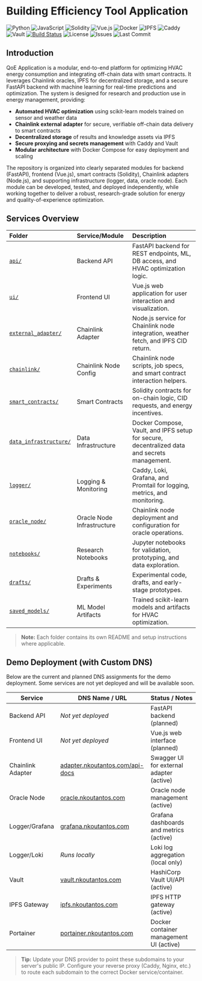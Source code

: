 # Building Efficiency Tool Application

![Python](https://img.shields.io/badge/python-3.10%2B-blue?logo=python) ![JavaScript](https://img.shields.io/badge/javascript-ES2021-yellow?logo=javascript) ![Solidity](https://img.shields.io/badge/solidity-%5E0.8.20-black?logo=solidity) ![Vue.js](https://img.shields.io/badge/vue-3.x-brightgreen?logo=vue.js) ![Docker](https://img.shields.io/badge/docker-ready-blue?logo=docker) ![IPFS](https://img.shields.io/badge/IPFS-enabled-blueviolet?logo=ipfs) ![Caddy](https://img.shields.io/badge/Caddy-proxy-green?logo=caddy) ![Vault](https://img.shields.io/badge/Vault-secrets-yellow?logo=hashicorp) [![Build Status](https://github.com/nikolaoskoutantos/QOE-Application-Chainlink-DKG-intergration/actions/workflows/ci.yml/badge.svg)](https://github.com/nikolaoskoutantos/QOE-Application-Chainlink-DKG-intergration/actions/workflows/ci.yml) ![License](https://img.shields.io/github/license/nikolaoskoutantos/QOE-Application-Chainlink-DKG-intergration) ![Issues](https://img.shields.io/github/issues/nikolaoskoutantos/QOE-Application-Chainlink-DKG-intergration) ![Last Commit](https://img.shields.io/github/last-commit/nikolaoskoutantos/QOE-Application-Chainlink-DKG-intergration)

## Introduction

QoE Application is a modular, end-to-end platform for optimizing HVAC energy consumption and integrating off-chain data with smart contracts. It leverages Chainlink oracles, IPFS for decentralized storage, and a secure FastAPI backend with machine learning for real-time predictions and optimization. The system is designed for research and production use in energy management, providing:

- **Automated HVAC optimization** using scikit-learn models trained on sensor and weather data
- **Chainlink external adapter** for secure, verifiable off-chain data delivery to smart contracts
- **Decentralized storage** of results and knowledge assets via IPFS
- **Secure proxying and secrets management** with Caddy and Vault
- **Modular architecture** with Docker Compose for easy deployment and scaling

The repository is organized into clearly separated modules for backend (FastAPI), frontend (Vue.js), smart contracts (Solidity), Chainlink adapters (Node.js), and supporting infrastructure (logger, data, oracle node). Each module can be developed, tested, and deployed independently, while working together to deliver a robust, research-grade solution for energy and quality-of-experience optimization.

## Services Overview

| Folder                                | Service/Module             | Description                                                                                  |
| :---------------------------------------------- | :------------------------- | :------------------------------------------------------------------------------------------- |
| [`api/`](./api/)                                 | Backend API                | FastAPI backend for REST endpoints, ML, DB access, and HVAC optimization logic.              |
| [`ui/`](./ui/)                                   | Frontend UI                | Vue.js web application for user interaction and visualization.                               |
| [`external_adapter/`](./external_adapter/)       | Chainlink Adapter          | Node.js service for Chainlink node integration, weather fetch, and IPFS CID return.          |
| [`chainlink/`](./chainlink/)                     | Chainlink Node Config      | Chainlink node scripts, job specs, and smart contract interaction helpers.                   |
| [`smart_contracts/`](./smart_contracts/)         | Smart Contracts            | Solidity contracts for on-chain logic, CID requests, and energy incentives.                  |
| [`data_infrastructure/`](./data_infrastructure/) | Data Infrastructure        | Docker Compose, Vault, and IPFS setup for secure, decentralized data and secrets management. |
| [`logger/`](./logger/)                           | Logging & Monitoring       | Caddy, Loki, Grafana, and Promtail for logging, metrics, and monitoring.                     |
| [`oracle_node/`](./oracle_node/)                 | Oracle Node Infrastructure | Chainlink node deployment and configuration for oracle operations.                           |
| [`notebooks/`](./notebooks/)                     | Research Notebooks         | Jupyter notebooks for validation, prototyping, and data exploration.                         |
| [`drafts/`](./drafts/)                           | Drafts & Experiments       | Experimental code, drafts, and early-stage prototypes.                                       |
| [`saved_models/`](./api/saved_models/)           | ML Model Artifacts         | Trained scikit-learn models and artifacts for HVAC optimization.                             |

> **Note:** Each folder contains its own README and setup instructions where applicable.

## Demo Deployment (with Custom DNS)

Below are the current and planned DNS assignments for the demo deployment. Some services are not yet deployed and will be available soon.

| Service                | DNS Name / URL                        | Status / Notes                                   |
|------------------------|---------------------------------------|--------------------------------------------------|
| Backend API            | _Not yet deployed_                    | FastAPI backend (planned)                        |
| Frontend UI            | _Not yet deployed_                    | Vue.js web interface (planned)                   |
| Chainlink Adapter      | [adapter.nkoutantos.com/api-docs](https://adapter.nkoutantos.com/api-docs) | Swagger UI for external adapter (active)         |
| Oracle Node            | [oracle.nkoutantos.com](https://oracle.nkoutantos.com)         | Oracle node management (active)                  |
| Logger/Grafana         | [grafana.nkoutantos.com](https://grafana.nkoutantos.com)       | Grafana dashboards and metrics (active)          |
| Logger/Loki            | _Runs locally_                        | Loki log aggregation (local only)                |
| Vault                  | [vault.nkoutantos.com](https://vault.nkoutantos.com)           | HashiCorp Vault UI/API (active)                  |
| IPFS Gateway           | [ipfs.nkoutantos.com](https://ipfs.nkoutantos.com)             | IPFS HTTP gateway (active)                       |
| Portainer              | [portainer.nkoutantos.com](https://portainer.nkoutantos.com)   | Docker container management UI (active)          |

> **Tip:** Update your DNS provider to point these subdomains to your server's public IP. Configure your reverse proxy (Caddy, Nginx, etc.) to route each subdomain to the correct Docker service/container.
